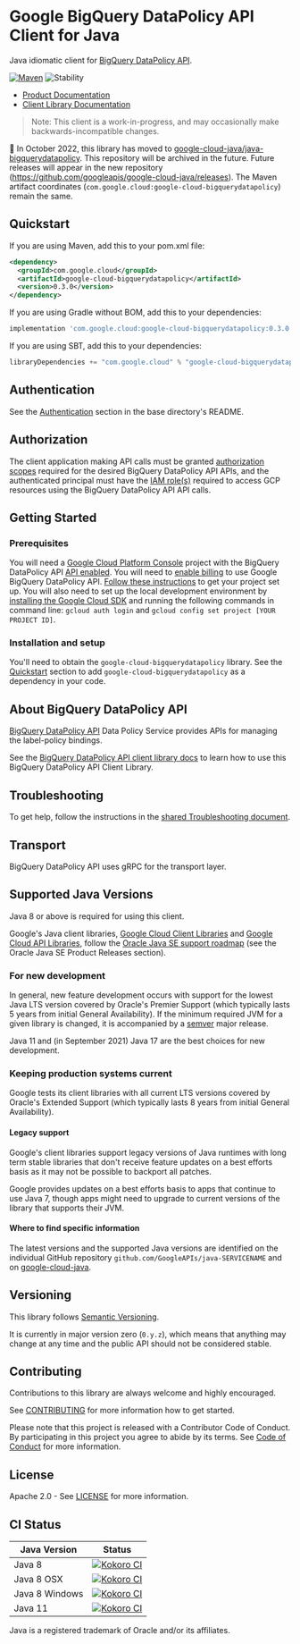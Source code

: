 # Google BigQuery DataPolicy API Client for Java

Java idiomatic client for [BigQuery DataPolicy API][product-docs].

[![Maven][maven-version-image]][maven-version-link]
![Stability][stability-image]

- [Product Documentation][product-docs]
- [Client Library Documentation][javadocs]

> Note: This client is a work-in-progress, and may occasionally
> make backwards-incompatible changes.


:bus: In October 2022, this library has moved to
[google-cloud-java/java-bigquerydatapolicy](
https://github.com/googleapis/google-cloud-java/tree/main/java-bigquerydatapolicy).
This repository will be archived in the future.
Future releases will appear in the new repository (https://github.com/googleapis/google-cloud-java/releases).
The Maven artifact coordinates (`com.google.cloud:google-cloud-bigquerydatapolicy`) remain the same.

## Quickstart


If you are using Maven, add this to your pom.xml file:


```xml
<dependency>
  <groupId>com.google.cloud</groupId>
  <artifactId>google-cloud-bigquerydatapolicy</artifactId>
  <version>0.3.0</version>
</dependency>
```

If you are using Gradle without BOM, add this to your dependencies:

```Groovy
implementation 'com.google.cloud:google-cloud-bigquerydatapolicy:0.3.0'
```

If you are using SBT, add this to your dependencies:

```Scala
libraryDependencies += "com.google.cloud" % "google-cloud-bigquerydatapolicy" % "0.3.0"
```

## Authentication

See the [Authentication][authentication] section in the base directory's README.

## Authorization

The client application making API calls must be granted [authorization scopes][auth-scopes] required for the desired BigQuery DataPolicy API APIs, and the authenticated principal must have the [IAM role(s)][predefined-iam-roles] required to access GCP resources using the BigQuery DataPolicy API API calls.

## Getting Started

### Prerequisites

You will need a [Google Cloud Platform Console][developer-console] project with the BigQuery DataPolicy API [API enabled][enable-api].
You will need to [enable billing][enable-billing] to use Google BigQuery DataPolicy API.
[Follow these instructions][create-project] to get your project set up. You will also need to set up the local development environment by
[installing the Google Cloud SDK][cloud-sdk] and running the following commands in command line:
`gcloud auth login` and `gcloud config set project [YOUR PROJECT ID]`.

### Installation and setup

You'll need to obtain the `google-cloud-bigquerydatapolicy` library.  See the [Quickstart](#quickstart) section
to add `google-cloud-bigquerydatapolicy` as a dependency in your code.

## About BigQuery DataPolicy API


[BigQuery DataPolicy API][product-docs] Data Policy Service provides APIs for managing the label-policy bindings.

See the [BigQuery DataPolicy API client library docs][javadocs] to learn how to
use this BigQuery DataPolicy API Client Library.






## Troubleshooting

To get help, follow the instructions in the [shared Troubleshooting document][troubleshooting].

## Transport

BigQuery DataPolicy API uses gRPC for the transport layer.

## Supported Java Versions

Java 8 or above is required for using this client.

Google's Java client libraries,
[Google Cloud Client Libraries][cloudlibs]
and
[Google Cloud API Libraries][apilibs],
follow the
[Oracle Java SE support roadmap][oracle]
(see the Oracle Java SE Product Releases section).

### For new development

In general, new feature development occurs with support for the lowest Java
LTS version covered by  Oracle's Premier Support (which typically lasts 5 years
from initial General Availability). If the minimum required JVM for a given
library is changed, it is accompanied by a [semver][semver] major release.

Java 11 and (in September 2021) Java 17 are the best choices for new
development.

### Keeping production systems current

Google tests its client libraries with all current LTS versions covered by
Oracle's Extended Support (which typically lasts 8 years from initial
General Availability).

#### Legacy support

Google's client libraries support legacy versions of Java runtimes with long
term stable libraries that don't receive feature updates on a best efforts basis
as it may not be possible to backport all patches.

Google provides updates on a best efforts basis to apps that continue to use
Java 7, though apps might need to upgrade to current versions of the library
that supports their JVM.

#### Where to find specific information

The latest versions and the supported Java versions are identified on
the individual GitHub repository `github.com/GoogleAPIs/java-SERVICENAME`
and on [google-cloud-java][g-c-j].

## Versioning


This library follows [Semantic Versioning](http://semver.org/).


It is currently in major version zero (``0.y.z``), which means that anything may change at any time
and the public API should not be considered stable.


## Contributing


Contributions to this library are always welcome and highly encouraged.

See [CONTRIBUTING][contributing] for more information how to get started.

Please note that this project is released with a Contributor Code of Conduct. By participating in
this project you agree to abide by its terms. See [Code of Conduct][code-of-conduct] for more
information.


## License

Apache 2.0 - See [LICENSE][license] for more information.

## CI Status

Java Version | Status
------------ | ------
Java 8 | [![Kokoro CI][kokoro-badge-image-2]][kokoro-badge-link-2]
Java 8 OSX | [![Kokoro CI][kokoro-badge-image-3]][kokoro-badge-link-3]
Java 8 Windows | [![Kokoro CI][kokoro-badge-image-4]][kokoro-badge-link-4]
Java 11 | [![Kokoro CI][kokoro-badge-image-5]][kokoro-badge-link-5]

Java is a registered trademark of Oracle and/or its affiliates.

[product-docs]: cloud.google.com/bigquery/docs/reference/datapolicy/
[javadocs]: https://cloud.google.com/java/docs/reference/google-cloud-bigquerydatapolicy/latest/overview
[kokoro-badge-image-1]: http://storage.googleapis.com/cloud-devrel-public/java/badges/java-bigquerydatapolicy/java7.svg
[kokoro-badge-link-1]: http://storage.googleapis.com/cloud-devrel-public/java/badges/java-bigquerydatapolicy/java7.html
[kokoro-badge-image-2]: http://storage.googleapis.com/cloud-devrel-public/java/badges/java-bigquerydatapolicy/java8.svg
[kokoro-badge-link-2]: http://storage.googleapis.com/cloud-devrel-public/java/badges/java-bigquerydatapolicy/java8.html
[kokoro-badge-image-3]: http://storage.googleapis.com/cloud-devrel-public/java/badges/java-bigquerydatapolicy/java8-osx.svg
[kokoro-badge-link-3]: http://storage.googleapis.com/cloud-devrel-public/java/badges/java-bigquerydatapolicy/java8-osx.html
[kokoro-badge-image-4]: http://storage.googleapis.com/cloud-devrel-public/java/badges/java-bigquerydatapolicy/java8-win.svg
[kokoro-badge-link-4]: http://storage.googleapis.com/cloud-devrel-public/java/badges/java-bigquerydatapolicy/java8-win.html
[kokoro-badge-image-5]: http://storage.googleapis.com/cloud-devrel-public/java/badges/java-bigquerydatapolicy/java11.svg
[kokoro-badge-link-5]: http://storage.googleapis.com/cloud-devrel-public/java/badges/java-bigquerydatapolicy/java11.html
[stability-image]: https://img.shields.io/badge/stability-preview-yellow
[maven-version-image]: https://img.shields.io/maven-central/v/com.google.cloud/google-cloud-bigquerydatapolicy.svg
[maven-version-link]: https://search.maven.org/search?q=g:com.google.cloud%20AND%20a:google-cloud-bigquerydatapolicy&core=gav
[authentication]: https://github.com/googleapis/google-cloud-java#authentication
[auth-scopes]: https://developers.google.com/identity/protocols/oauth2/scopes
[predefined-iam-roles]: https://cloud.google.com/iam/docs/understanding-roles#predefined_roles
[iam-policy]: https://cloud.google.com/iam/docs/overview#cloud-iam-policy
[developer-console]: https://console.developers.google.com/
[create-project]: https://cloud.google.com/resource-manager/docs/creating-managing-projects
[cloud-sdk]: https://cloud.google.com/sdk/
[troubleshooting]: https://github.com/googleapis/google-cloud-common/blob/main/troubleshooting/readme.md#troubleshooting
[contributing]: https://github.com/googleapis/java-bigquerydatapolicy/blob/main/CONTRIBUTING.md
[code-of-conduct]: https://github.com/googleapis/java-bigquerydatapolicy/blob/main/CODE_OF_CONDUCT.md#contributor-code-of-conduct
[license]: https://github.com/googleapis/java-bigquerydatapolicy/blob/main/LICENSE
[enable-billing]: https://cloud.google.com/apis/docs/getting-started#enabling_billing
[enable-api]: https://console.cloud.google.com/flows/enableapi?apiid=bigquerydatapolicy.googleapis.com
[libraries-bom]: https://github.com/GoogleCloudPlatform/cloud-opensource-java/wiki/The-Google-Cloud-Platform-Libraries-BOM
[shell_img]: https://gstatic.com/cloudssh/images/open-btn.png

[semver]: https://semver.org/
[cloudlibs]: https://cloud.google.com/apis/docs/client-libraries-explained
[apilibs]: https://cloud.google.com/apis/docs/client-libraries-explained#google_api_client_libraries
[oracle]: https://www.oracle.com/java/technologies/java-se-support-roadmap.html
[g-c-j]: http://github.com/googleapis/google-cloud-java
